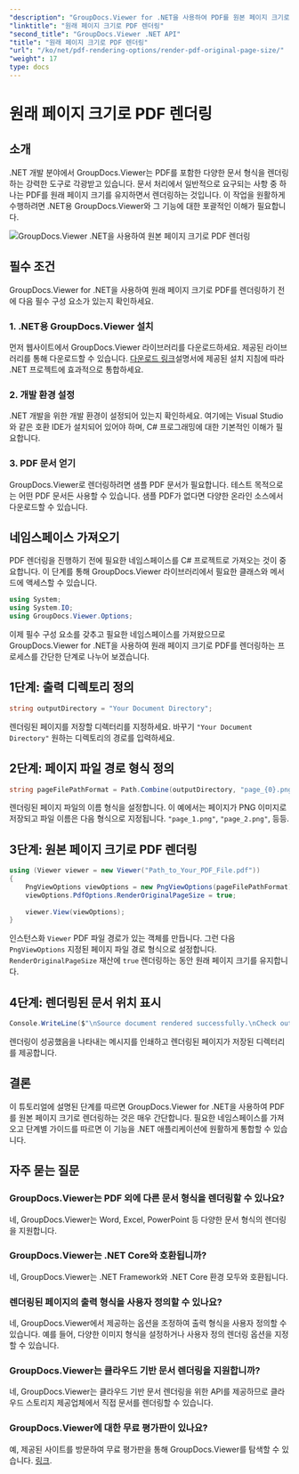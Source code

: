 ```yaml
---
"description": "GroupDocs.Viewer for .NET을 사용하여 PDF를 원본 페이지 크기로 렌더링하는 방법을 알아보세요. 단계별 가이드를 따라 이 기능을 완벽하게 통합해 보세요."
"linktitle": "원래 페이지 크기로 PDF 렌더링"
"second_title": "GroupDocs.Viewer .NET API"
"title": "원래 페이지 크기로 PDF 렌더링"
"url": "/ko/net/pdf-rendering-options/render-pdf-original-page-size/"
"weight": 17
type: docs
---
```

# 원래 페이지 크기로 PDF 렌더링

## 소개
.NET 개발 분야에서 GroupDocs.Viewer는 PDF를 포함한 다양한 문서 형식을 렌더링하는 강력한 도구로 각광받고 있습니다. 문서 처리에서 일반적으로 요구되는 사항 중 하나는 PDF를 원래 페이지 크기를 유지하면서 렌더링하는 것입니다. 이 작업을 원활하게 수행하려면 .NET용 GroupDocs.Viewer와 그 기능에 대한 포괄적인 이해가 필요합니다.

![GroupDocs.Viewer .NET을 사용하여 원본 페이지 크기로 PDF 렌더링](/viewer/pdf-rendering-options/render-pdf-with-original-page-size.png)

## 필수 조건
GroupDocs.Viewer for .NET을 사용하여 원래 페이지 크기로 PDF를 렌더링하기 전에 다음 필수 구성 요소가 있는지 확인하세요.
### 1. .NET용 GroupDocs.Viewer 설치
먼저 웹사이트에서 GroupDocs.Viewer 라이브러리를 다운로드하세요. 제공된 라이브러리를 통해 다운로드할 수 있습니다. [다운로드 링크](https://releases.groupdocs.com/viewer/net/)설명서에 제공된 설치 지침에 따라 .NET 프로젝트에 효과적으로 통합하세요.
### 2. 개발 환경 설정
.NET 개발을 위한 개발 환경이 설정되어 있는지 확인하세요. 여기에는 Visual Studio와 같은 호환 IDE가 설치되어 있어야 하며, C# 프로그래밍에 대한 기본적인 이해가 필요합니다.
### 3. PDF 문서 얻기
GroupDocs.Viewer로 렌더링하려면 샘플 PDF 문서가 필요합니다. 테스트 목적으로는 어떤 PDF 문서든 사용할 수 있습니다. 샘플 PDF가 없다면 다양한 온라인 소스에서 다운로드할 수 있습니다.

## 네임스페이스 가져오기
PDF 렌더링을 진행하기 전에 필요한 네임스페이스를 C# 프로젝트로 가져오는 것이 중요합니다. 이 단계를 통해 GroupDocs.Viewer 라이브러리에서 필요한 클래스와 메서드에 액세스할 수 있습니다.

```csharp
using System;
using System.IO;
using GroupDocs.Viewer.Options;
```

이제 필수 구성 요소를 갖추고 필요한 네임스페이스를 가져왔으므로 GroupDocs.Viewer for .NET을 사용하여 원래 페이지 크기로 PDF를 렌더링하는 프로세스를 간단한 단계로 나누어 보겠습니다.
## 1단계: 출력 디렉토리 정의
```csharp
string outputDirectory = "Your Document Directory";
```
렌더링된 페이지를 저장할 디렉터리를 지정하세요. 바꾸기 `"Your Document Directory"` 원하는 디렉토리의 경로를 입력하세요.
## 2단계: 페이지 파일 경로 형식 정의
```csharp
string pageFilePathFormat = Path.Combine(outputDirectory, "page_{0}.png");
```
렌더링된 페이지 파일의 이름 형식을 설정합니다. 이 예에서는 페이지가 PNG 이미지로 저장되고 파일 이름은 다음 형식으로 지정됩니다. `"page_1.png"`, `"page_2.png"`, 등등.
## 3단계: 원본 페이지 크기로 PDF 렌더링
```csharp
using (Viewer viewer = new Viewer("Path_to_Your_PDF_File.pdf"))
{
    PngViewOptions viewOptions = new PngViewOptions(pageFilePathFormat);
    viewOptions.PdfOptions.RenderOriginalPageSize = true;
    
    viewer.View(viewOptions);
}
```
인스턴스화 `Viewer` PDF 파일 경로가 있는 객체를 만듭니다. 그런 다음 `PngViewOptions` 지정된 페이지 파일 경로 형식으로 설정합니다. `RenderOriginalPageSize` 재산에 `true` 렌더링하는 동안 원래 페이지 크기를 유지합니다.
## 4단계: 렌더링된 문서 위치 표시
```csharp
Console.WriteLine($"\nSource document rendered successfully.\nCheck output in {outputDirectory}.");
```
렌더링이 성공했음을 나타내는 메시지를 인쇄하고 렌더링된 페이지가 저장된 디렉터리를 제공합니다.

## 결론
이 튜토리얼에 설명된 단계를 따르면 GroupDocs.Viewer for .NET을 사용하여 PDF를 원본 페이지 크기로 렌더링하는 것은 매우 간단합니다. 필요한 네임스페이스를 가져오고 단계별 가이드를 따르면 이 기능을 .NET 애플리케이션에 원활하게 통합할 수 있습니다.
## 자주 묻는 질문
### GroupDocs.Viewer는 PDF 외에 다른 문서 형식을 렌더링할 수 있나요?
네, GroupDocs.Viewer는 Word, Excel, PowerPoint 등 다양한 문서 형식의 렌더링을 지원합니다.
### GroupDocs.Viewer는 .NET Core와 호환됩니까?
네, GroupDocs.Viewer는 .NET Framework와 .NET Core 환경 모두와 호환됩니다.
### 렌더링된 페이지의 출력 형식을 사용자 정의할 수 있나요?
네, GroupDocs.Viewer에서 제공하는 옵션을 조정하여 출력 형식을 사용자 정의할 수 있습니다. 예를 들어, 다양한 이미지 형식을 설정하거나 사용자 정의 렌더링 옵션을 지정할 수 있습니다.
### GroupDocs.Viewer는 클라우드 기반 문서 렌더링을 지원합니까?
네, GroupDocs.Viewer는 클라우드 기반 문서 렌더링을 위한 API를 제공하므로 클라우드 스토리지 제공업체에서 직접 문서를 렌더링할 수 있습니다.
### GroupDocs.Viewer에 대한 무료 평가판이 있나요?
예, 제공된 사이트를 방문하여 무료 평가판을 통해 GroupDocs.Viewer를 탐색할 수 있습니다. [링크](https://releases.groupdocs.com/).